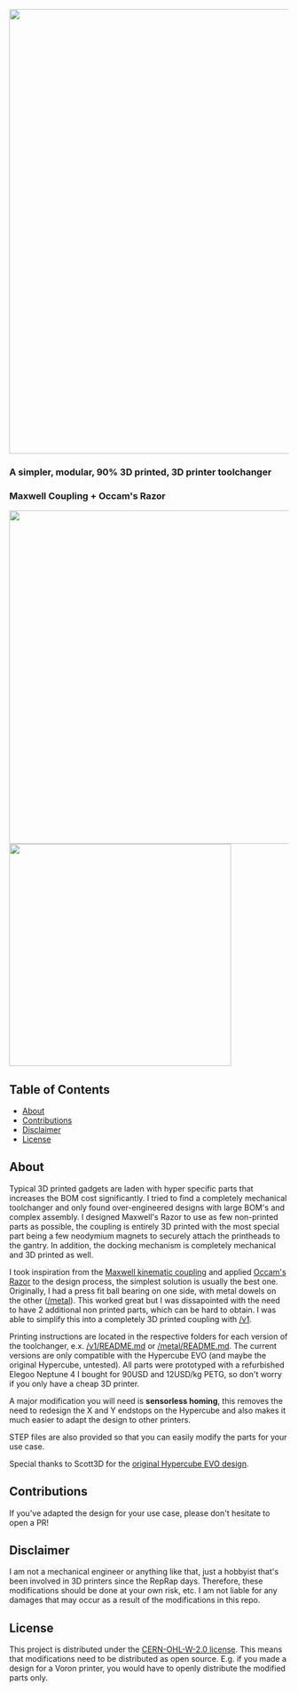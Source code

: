 <img src="https://github.com/user-attachments/assets/a2ba3245-dfee-49b9-944a-884493774b10" width="800px">

### A simpler, modular, 90% 3D printed, 3D printer toolchanger
### Maxwell Coupling + Occam's Razor
<img src="https://github.com/user-attachments/assets/31325f4e-c43f-4515-93e2-484d81ccb187" width="600">
<img src="https://github.com/user-attachments/assets/05419af5-633a-43b1-976a-13e256da2a34" width="400">

## Table of Contents
- [About](#about)
- [Contributions](#contributions)
- [Disclaimer](#disclaimer)
- [License](#license)

## About

Typical 3D printed gadgets are laden with hyper specific parts that increases the BOM cost significantly. I tried to find a completely mechanical toolchanger and only found over-engineered designs with large BOM's and complex assembly. I designed Maxwell's Razor to use as few non-printed parts as possible, the coupling is entirely 3D printed with the most special part being a few neodymium magnets to securely attach the printheads to the gantry. In addition, the docking mechanism is completely mechanical and 3D printed as well. 

I took inspiration from the [Maxwell kinematic coupling](https://en.wikipedia.org/wiki/Kinematic_coupling) and applied [Occam's Razor](https://en.wikipedia.org/wiki/Occam%27s_razor) to the design process, the simplest solution is usually the best one. Originally, I had a press fit ball bearing on one side, with metal dowels on the other ([/metal]([./metal])). This worked great but I was dissapointed with the need to have 2 additional non printed parts, which can be hard to obtain. I was able to simplify this into a completely 3D printed coupling with [/v1](./v1).

Printing instructions are located in the respective folders for each version of the toolchanger, e.x. [/v1/README.md](./v1/README.md) or  [/metal/README.md](./metal/README.md). The current versions are only compatible with the Hypercube EVO (and maybe the original Hypercube, untested). All parts were prototyped with a refurbished Elegoo Neptune 4 I bought for 90USD and 12USD/kg PETG, so don't worry if you only have a cheap 3D printer. 

A major modification you will need is **sensorless homing**, this removes the need to redesign the X and Y endstops on the Hypercube and also makes it much easier to adapt the design to other printers. 

STEP files are also provided so that you can easily modify the parts for your use case. 

Special thanks to Scott3D for the [original Hypercube EVO design](https://www.thingiverse.com/thing:2254103).

## Contributions

If you've adapted the design for your use case, please don't hesitate to open a PR!

## Disclaimer
I am not a mechanical engineer or anything like that, just a hobbyist that's been involved in 3D printers since the RepRap days. Therefore, these modifications should be done at your own risk, etc. I am not liable for any damages that may occur as a result of the modifications in this repo.

## License

This project is distributed under the [CERN-OHL-W-2.0 license](https://github.com/evanqhuang/maxwells-razor/tree/main#CERN-OHL-W-2.0-1-ov-file). This means that modifications need to be distributed as open source. E.g. if you made a design for a Voron printer, you would have to openly distribute the modified parts only. 
